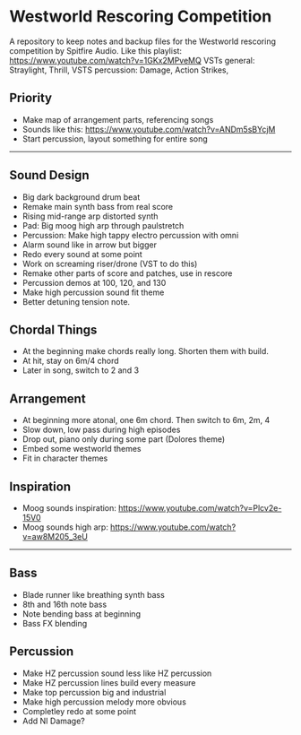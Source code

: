 # Westworld Rescoring Competition
A repository to keep notes and backup files for the Westworld rescoring competition by Spitfire Audio. 
Like this playlist: https://www.youtube.com/watch?v=1GKx2MPveMQ
VSTs general: Straylight, Thrill, 
VSTS percussion: Damage, Action Strikes, 

## Priority
- Make map of arrangement parts, referencing songs
- Sounds like this: https://www.youtube.com/watch?v=ANDm5sBYcjM
- Start percussion, layout something for entire song

---
## Sound Design
 - Big dark background drum beat
 - Remake main synth bass from real score
 - Rising mid-range arp distorted synth
 - Pad: Big moog high arp through paulstretch
 - Percussion: Make high tappy electro percussion with omni
 - Alarm sound like in arrow but bigger
 - Redo every sound at some point
 - Work on screaming riser/drone (VST to do this)
 - Remake other parts of score and patches, use in rescore
 - Percussion demos at 100, 120, and 130
 - Make high percussion sound fit theme
 - Better detuning tension note. 
 
 ## Chordal Things
 - At the beginning make chords really long. Shorten them with build. 
 - At hit, stay on 6m/4 chord
 - Later in song, switch to 2 and 3
 
 ## Arrangement
 - At beginning more atonal, one 6m chord. Then switch to 6m, 2m, 4
 - Slow down, low pass during high episodes
 - Drop out, piano only during some part (Dolores theme)
 - Embed some westworld themes
 - Fit in character themes

## Inspiration
- Moog sounds inspiration: https://www.youtube.com/watch?v=Plcv2e-15V0
- Moog sounds high arp: https://www.youtube.com/watch?v=aw8M205_3eU

---

## Bass
- Blade runner like breathing synth bass
- 8th and 16th note bass
- Note bending bass at beginning
- Bass FX blending

## Percussion
- Make HZ percussion sound less like HZ percussion
- Make HZ percussion lines build every measure
- Make top percussion big and industrial
- Make high percussion melody more obvious
- Completley redo at some point
- Add NI Damage?
